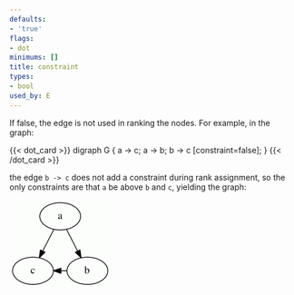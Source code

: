 ```yaml
---
defaults:
- 'true'
flags:
- dot
minimums: []
title: constraint
types:
- bool
used_by: E
---
```

If false, the edge is not used in ranking the nodes. For example,
in the graph:

{{< dot_card >}}
digraph G {
  a -> c;
  a -> b;
  b -> c [constraint=false];
}
{{< /dot_card >}}

the edge `b -> c` does not add a constraint during rank
assignment, so the only constraints are that `a` be above `b` and `c`,
yielding the graph:

<IMG SRC="/doc/info/constraint.gif">
